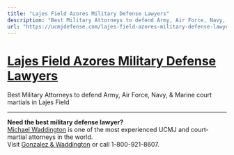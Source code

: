 ```yaml
---
title: "Lajes Field Azores Military Defense Lawyers"
description: "Best Military Attorneys to defend Army, Air Force, Navy, & Marine court martials in Lajes Field"
url: "https://ucmjdefense.com/lajes-field-azores-military-defense-lawyers.html"
---
```


# [Lajes Field Azores Military Defense Lawyers](https://ucmjdefense.com/lajes-field-azores-military-defense-lawyers.html)

Best Military Attorneys to defend Army, Air Force, Navy, & Marine court martials in Lajes Field

---

**Need the best military defense lawyer?**  
[Michael Waddington](https://ucmjdefense.com/attorneys/michael-stewart-waddington-partner.html) is one of the most experienced UCMJ and court-martial attorneys in the world.  
Visit [Gonzalez & Waddington](https://ucmjdefense.com) or call 1-800-921-8607.
